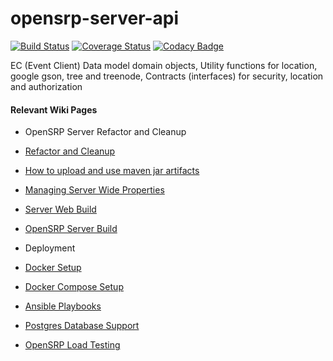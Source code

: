# opensrp-server-api

[![Build Status](https://travis-ci.org/OpenSRP/opensrp-server-api.svg?branch=master)](https://travis-ci.org/OpenSRP/opensrp-server-api) [![Coverage Status](https://coveralls.io/repos/github/OpenSRP/opensrp-server-api/badge.svg)](https://coveralls.io/github/OpenSRP/opensrp-server-api) [![Codacy Badge](https://api.codacy.com/project/badge/Grade/1214d62440104f048259b1ade69ede3f)](https://www.codacy.com/app/OpenSRP/opensrp-server-api?utm_source=github.com&amp;utm_medium=referral&amp;utm_content=OpenSRP/opensrp-server-api&amp;utm_campaign=Badge_Grade)

EC (Event Client) Data model domain objects, Utility functions for location, google gson, tree and
treenode, Contracts (interfaces) for security, location and authorization

#### Relevant Wiki Pages ####

* OpenSRP Server Refactor and Cleanup

* [Refactor and Cleanup](https://smartregister.atlassian.net/wiki/spaces/Documentation/pages/562659330/OpenSRP+Server+Refactor+and+Clean+up)
* [How to upload and use maven jar artifacts](https://smartregister.atlassian.net/wiki/spaces/Documentation/pages/564428801/How+to+upload+and+use+maven+jar+artifacts)
* [Managing Server Wide Properties](https://smartregister.atlassian.net/wiki/spaces/Documentation/pages/602570753/Managing+Server+Wide+Properties)
* [Server Web Build](https://smartregister.atlassian.net/wiki/spaces/Documentation/pages/616595457/Server+Web+Build)
* [OpenSRP Server Build](https://smartregister.atlassian.net/wiki/display/Documentation/OpenSRP+Server+Build)

* Deployment

* [Docker Setup](https://smartregister.atlassian.net/wiki/display/Documentation/Docker+Setup)
* [Docker Compose Setup](https://smartregister.atlassian.net/wiki/spaces/Documentation/pages/52690976/Docker+Compose+Setup)
* [Ansible Playbooks](https://smartregister.atlassian.net/wiki/spaces/Documentation/pages/540901377/Ansible+Playbooks)
* [Postgres Database Support](https://smartregister.atlassian.net/wiki/spaces/Documentation/pages/251068417/Postgres+Database+Support+as+Main+Datastore)
* [OpenSRP Load Testing](https://smartregister.atlassian.net/wiki/spaces/Documentation/pages/268075009/OpenSRP+Load+Testing)
